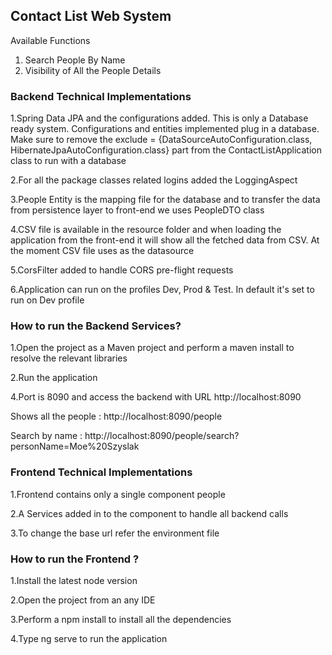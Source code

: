 ## Contact List Web System

Available Functions

1. Search People By Name
2. Visibility of All the People Details

### Backend Technical Implementations 

1.Spring Data JPA and the configurations added. This is only a Database ready system. Configurations and entities implemented plug in a database. Make sure to remove the exclude = {DataSourceAutoConfiguration.class, HibernateJpaAutoConfiguration.class} part from the ContactListApplication class to run with a database

2.For all the package classes related logins added the LoggingAspect

3.People Entity is the mapping file for the database and to transfer the data from persistence layer to front-end we uses PeopleDTO class

4.CSV file is available in the resource folder and when loading the application from the front-end it will show all the fetched data from CSV. At the moment CSV file uses as the datasource

5.CorsFilter added to handle CORS pre-flight requests

6.Application can run on the profiles Dev, Prod & Test. In default it's set to run on Dev profile

### How to run the Backend Services?

1.Open the project as a Maven project and perform a maven install to resolve the relevant libraries

2.Run the application

4.Port is 8090 and access the backend with URL http://localhost:8090

Shows all the people : http://localhost:8090/people

Search by name : http://localhost:8090/people/search?personName=Moe%20Szyslak

### Frontend Technical Implementations 

1.Frontend contains only a single component people

2.A Services added in to the component to handle all backend calls 

3.To change the base url refer the environment file

### How to run the Frontend ?

1.Install the latest node version

2.Open the project from an any IDE

3.Perform a npm install to install all the dependencies

4.Type ng serve to run the application

